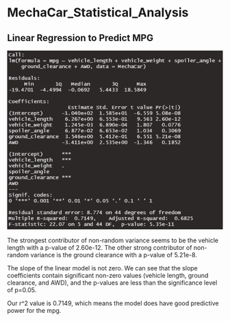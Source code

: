 # MechaCar_Statistical_Analysis

## Linear Regression to Predict MPG

![](images/d1.png)

The strongest contributor of non-random variance seems to be the vehicle length with a p-value of 2.60e-12.  The other strong contributor of non-random variance is the ground clearance with a p-value of 5.21e-8.

The slope of the linear model is not zero.  We can see that the slope coefficients contain significant non-zero values (vehicle length, ground clearance, and AWD), and the p-values are less than the significance level of p=0.05.

Our r^2 value is 0.7149, which means the model does have good predictive power for the mpg.
